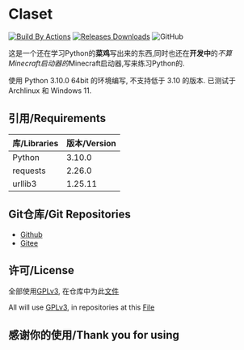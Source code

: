# Claset

[![Build By Actions](https://github.com/Puqns67/Claset/actions/workflows/AutoBuild.yaml/badge.svg)](https://github.com/Puqns67/Claset/actions/workflows/AutoBuild.yaml) [![Releases Downloads](https://img.shields.io/github/downloads/Puqns67/Claset/total?label=Total%20Download)](https://github.com/Puqns67/Claset/releases) ![GitHub](https://img.shields.io/github/license/Puqns67/Claset)

这是一个还在学习Python的**菜鸡**写出来的东西,同时也还在**开发中**的*不算Minecraft启动器的*Minecraft启动器,写来练习Python的.

使用 Python 3.10.0 64bit 的环境编写, 不支持低于 3.10 的版本.
已测试于 Archlinux 和 Windows 11.

## 引用/Requirements

| 库/Libraries | 版本/Version |
|--------------|-------------|
|Python        |3.10.0       |
|requests      |2.26.0       |
|urllib3       |1.25.11      |

## Git仓库/Git Repositories

* [Github](https://github.com/Puqns67/Claset)
* [Gitee](https://gitee.com/puqns67/Claset)

## 许可/License

全部使用[GPLv3](https://www.gnu.org/licenses/gpl-3.0.txt), 在仓库中为此[文件](./LICENSE)

All will use [GPLv3](https://www.gnu.org/licenses/gpl-3.0.txt), in repositories at this [File](./LICENSE)

## 感谢你的使用/Thank you for using
